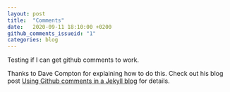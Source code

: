 ```yaml
---
layout: post
title:  "Comments"
date:   2020-09-11 18:10:00 +0200
github_comments_issueid: "1"
categories: blog
---
```


Testing if I can get github comments to work.

Thanks to Dave Compton for explaining how to do this. Check out his blog post [Using Github comments in a Jekyll blog][1] for details.

[1]: https://dc25.github.io/myBlog/2017/06/24/using-github-comments-in-a-jekyll-blog.html

